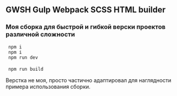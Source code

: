 ## GWSH Gulp Webpack SCSS HTML builder
### Моя сборка для быстрой и гибкой верски проектов различной сложности

<code> npm i </code><br>
<code> npm i </code><br>
<code> npm run dev </code><br>
<code> npm run build </code>

Верстка не моя, просто частично адаптировал для наглядности примера использования сборки.
